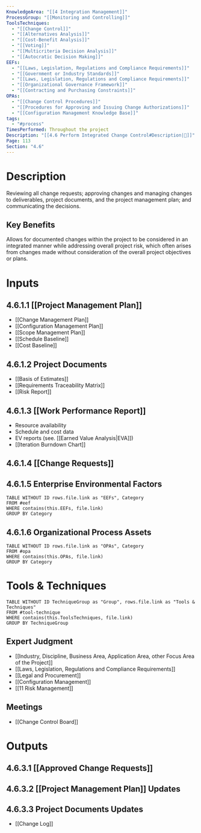 ```yaml
---
KnowledgeArea: "[[4 Integration Management]]"
ProcessGroup: "[[Monitoring and Controlling]]"
ToolsTechniques:
  - "[[Change Control]]"
  - "[[Alternatives Analysis]]"
  - "[[Cost-Benefit Analysis]]"
  - "[[Voting]]"
  - "[[Multicriteria Decision Analysis]]"
  - "[[Autocratic Decision Making]]"
EEFs:
  - "[[Laws, Legislation, Regulations and Compliance Requirements]]"
  - "[[Government or Industry Standards]]"
  - "[[Laws, Legislation, Regulations and Compliance Requirements]]"
  - "[[Organizational Governance Framework]]"
  - "[[Contracting and Purchasing Constraints]]"
OPAs:
  - "[[Change Control Procedures]]"
  - "[[Procedures for Approving and Issuing Change Authorizations]]"
  - "[[Configuration Management Knowledge Base]]"
tags:
  - "#process"
TimesPerformed: Throughout the project
Description: "[[4.6 Perform Integrated Change Control#Description|📝]]"
Page: 113
Section: "4.6"
---
```

# Description
Reviewing all change requests; approving changes and managing changes to deliverables, project documents, and the project management plan; and communicating the decisions.
## Key Benefits
Allows for documented changes within the project to be considered in an integrated manner while addressing overall project risk, which often arises from changes made without consideration of the overall project objectives or plans.
# Inputs
## 4.6.1.1 [[Project Management Plan]]
- [[Change Management Plan]]
- [[Configuration Management Plan]]
- [[Scope Management Plan]]
- [[Schedule Baseline]]
- [[Cost Baseline]]
## 4.6.1.2 Project Documents
- [[Basis of Estimates]]
- [[Requirements Traceability Matrix]]
- [[Risk Report]]
## 4.6.1.3 [[Work Performance Report]]
- Resource availability
- Schedule and cost data
- EV reports (see. [[Earned Value Analysis|EVA]])
- [[Iteration Burndown Chart]]
## 4.6.1.4 [[Change Requests]]
## 4.6.1.5 Enterprise Environmental Factors
```dataview
TABLE WITHOUT ID rows.file.link as "EEFs", Category
FROM #eef
WHERE contains(this.EEFs, file.link)
GROUP BY Category
```
## 4.6.1.6 Organizational Process Assets
```dataview
TABLE WITHOUT ID rows.file.link as "OPAs", Category
FROM #opa
WHERE contains(this.OPAs, file.link)
GROUP BY Category
```
# Tools & Techniques
```dataview
TABLE WITHOUT ID TechniqueGroup as "Group", rows.file.link as "Tools & Techniques"
FROM #tool-technique
WHERE contains(this.ToolsTechniques, file.link)
GROUP BY TechniqueGroup
```
## Expert Judgment
- [[Industry, Discipline, Business Area, Application Area, other Focus Area of the Project]]
- [[Laws, Legislation, Regulations and Compliance Requirements]]
- [[Legal and Procurement]]
- [[Configuration Management]]
- [[11 Risk Management]]
## Meetings
- [[Change Control Board]]
# Outputs
## 4.6.3.1 [[Approved Change Requests]]
## 4.6.3.2 [[Project Management Plan]] Updates
## 4.6.3.3 Project Documents Updates
- [[Change Log]]
